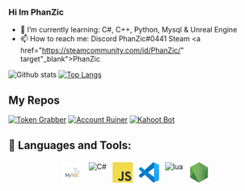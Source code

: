 ### Hi Im PhanZic

- 🌱 I’m currently learning: C#, C++, Python, Mysql & Unreal Engine
- 📫 How to reach me: Discord PhanZic#0441 Steam <a href="https://steamcommunity.com/id/PhanZic/" target"_blank">PhanZic</a>

![Github stats](https://github-readme-stats.vercel.app/api?username=PhanZic&theme=tokyonight&show_icons=true&count_private=true)
[![Top Langs](https://github-readme-stats.vercel.app/api/top-langs/?username=PhanZic&theme=tokyonight&layout=compact)](https://github.com/PhanZic/github-readme-stats)

## My Repos 
[![Token Grabber](https://github-readme-stats.vercel.app/api/pin/?username=PhanZic&repo=Discord-Token-Grabber&show_owner=true&theme=tokyonight)](https://github.com/PhanZic/Discord-Token-Grabber)
[![Account Ruiner](https://github-readme-stats.vercel.app/api/pin/?username=PhanZic&repo=Account-Ruiner&show_owner=true&theme=tokyonight)](https://github.com/PhanZic/Account-Ruiner) 
[![Kahoot Bot](https://github-readme-stats.vercel.app/api/pin/?username=PhanZic&repo=Kahoot-Bot&show_owner=true&theme=tokyonight)](https://github.com/PhanZic/Kahoot-Bot)


## 🧰 Languages and Tools:
<p align="center">
<img src="https://raw.githubusercontent.com/github/explore/80688e429a7d4ef2fca1e82350fe8e3517d3494d/topics/mysql/mysql.png" alt="mysql" height="40" style="vertical-align:top; margin:4px">
<img src="https://camo.githubusercontent.com/8d56e87edf99e89bfc457cd62462e0b7aae19e6b197b1df5c542d474d8d76f81/68747470733a2f2f646576656c6f7065722e6665646f726170726f6a6563742e6f72672f7374617469632f6c6f676f2f6373686172702e706e67" alt="C#" height="40" style="vertical-align:top; margin:4px">
<img src="https://raw.githubusercontent.com/github/explore/80688e429a7d4ef2fca1e82350fe8e3517d3494d/topics/javascript/javascript.png" alt="Javascript" height="40" style="vertical-align:top; margin:4px">
<img src="https://raw.githubusercontent.com/github/explore/80688e429a7d4ef2fca1e82350fe8e3517d3494d/topics/visual-studio-code/visual-studio-code.png" alt="VS Code" height="40" style="vertical-align:top; margin:4px">
<img src="https://raw.githubusercontent.com/librariesio/pictogram/master/vendor/assets/images/lua/lua.png" alt="lua" height="40" style="vertical-align:top; margin:4px">
<img src="https://raw.githubusercontent.com/github/explore/80688e429a7d4ef2fca1e82350fe8e3517d3494d/topics/nodejs/nodejs.png" alt="nodejs" height="40" style="vertical-align:top; margin:4px;">
</p>
